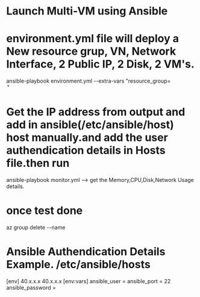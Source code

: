 # Launch Multi-VM using Ansible

# environment.yml file will deploy a New resource grup, VN, Network Interface, 2 Public IP, 2 Disk, 2 VM's.

ansible-playbook environment.yml --extra-vars "resource_group=<option>"
  
# Get the IP address from output and add in ansible(/etc/ansible/host) host manually.and add the user authendication details in Hosts file.then run 

  ansible-playbook monitor.yml --> get the Memory,CPU,Disk,Network Usage details.
  
# once test done 
 az group delete --name <Resource-group>


# Ansible Authendication Details Example. /etc/ansible/hosts
[env]
40.x.x.x
40.x.x.x
[env:vars]
ansible_user = <host-username>
ansible_port = 22
ansible_password = <host-postword>
